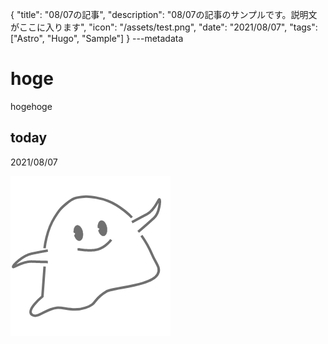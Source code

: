 {
  "title": "08/07の記事",
  "description": "08/07の記事のサンプルです。説明文がここに入ります",
  "icon": "/assets/test.png",
  "date": "2021/08/07",
  "tags": ["Astro", "Hugo", "Sample"]
}
---metadata

# hoge
hogehoge

## today
2021/08/07

![img](/assets/test.png)
